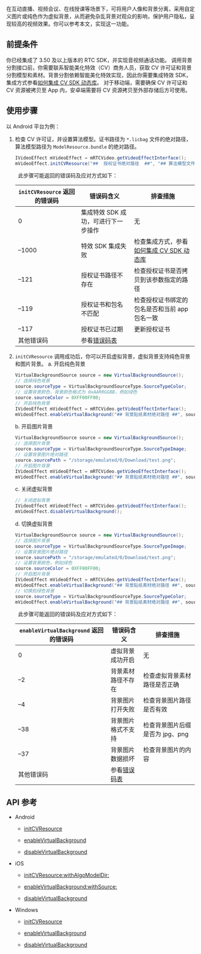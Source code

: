 在互动直播、视频会议、在线授课等场景下，可将用户人像和背景分离，采用自定义图片或纯色作为虚拟背景，从而避免杂乱背景对观众的影响，保护用户隐私，呈现较高的视频效果。你可以参考本文，实现这一功能。

## 前提条件

你已经集成了 3.50 及以上版本的 RTC SDK，并实现音视频通话功能。
调用背景分割接口前，你需要联系智能美化特效（CV）商务人员，获取 CV 许可证和背景分割模型和素材。背景分割依赖智能美化特效实现，因此你需要集成特效 SDK，集成方式参看[如何集成 CV SDK 动态库](https://www.volcengine.com/docs/6348/153125)。
对于移动端，需要确保 CV 许可证和 CV 资源被拷贝至 App 内，安卓端需要将 CV 资源拷贝至外部存储后方可使用。

## 使用步骤

以 Android 平台为例：

1. 检查 CV 许可证，并设置算法模型。证书路径为 `*.licbag` 文件的绝对路径，算法模型路径为 `ModelResource.bundle` 的绝对路径。
	
	```java
	IVideoEffect mVideoEffect = mRTCVideo.getVideoEffectInterface();
	mVideoEffect.initCVResource("##  授权证书绝对路径  ##", "## 算法模型文件夹路径 ##")
	```
	
	  此步骤可能返回的错误码及应对方式如下：
	
	| `initCVResource` 返回的错误码 | 错误码含义 | 排查措施 |
	| --- | --- | --- |
	| 0 | 集成特效 SDK 成功，可进行下一步操作 | 无 |
	| –1000 | 特效 SDK 集成失败 | 检查集成方式，参看[如何集成 CV SDK 动态库](https://www.volcengine.com/docs/6348/153125) |
	| –121 | 授权证书路径不存在 | 检查授权证书是否拷贝到该参数指定的路径 |
	| –119 | 授权证书和包名不匹配 | 检查授权证书绑定的包名是否和当前 app 包名一致 |
	| –117 | 授权证书已过期 | 更新授权证书 |
	| 其他错误码 | 参看[错误码表](https://www.volcengine.com/docs/6705/102042) ||

	
2. `initCVResource` 调用成功后，你可以开启虚拟背景，虚拟背景支持纯色背景和图片背景。
	a. 开启纯色背景
		
	
	```java
	VirtualBackgroundSource source = new VirtualBackgroundSource();
	// 选择纯色背景
	source.sourceType = VirtualBackgroundSourceType.SourceTypeColor;
	// 设置背景颜色，背景颜色格式为 0xAARRGGBB，例如绿色
	source.sourceColor = 0XFF00FF00;
	// 开启纯色背景
	IVideoEffect mVideoEffect = mRTCVideo.getVideoEffectInterface();
	mVideoEffect.enableVirtualBackground("## 背景贴纸素材绝对路径 ##", source);
	```
	
	b. 开启图片背景
		
	
	```java
	VirtualBackgroundSource source = new VirtualBackgroundSource();
	// 选择图片背景
	source.sourceType = VirtualBackgroundSourceType.SourceTypeImage;
	// 设置背景图片绝对路径
	source.sourcePath = "/storage/emulated/0/Download/test.png";
	// 开启图片背景
	IVideoEffect mVideoEffect = mRTCVideo.getVideoEffectInterface();
	mVideoEffect.enableVirtualBackground("## 背景贴纸素材绝对路径 ##", source);
	```
	
	c. 关闭虚拟背景
		
	
	```java
	// 关闭虚拟背景
	IVideoEffect mVideoEffect = mRTCVideo.getVideoEffectInterface();
	mVideoEffect.disableVirtualBackground();
	```
	
	d. 切换虚拟背景
		
	
	```java
	VirtualBackgroundSource source = new VirtualBackgroundSource();
	// 选择图片背景
	source.sourceType = VirtualBackgroundSourceType.SourceTypeImage;
	// 设置背景图片绝对路径
	source.sourcePath = "/storage/emulated/0/Download/test.png";
	// 设置背景颜色，例如绿色
	source.sourceColor = 0XFF00FF00;
	// 开启图片背景
	IVideoEffect mVideoEffect = mRTCVideo.getVideoEffectInterface();
	mVideoEffect.enableVirtualBackground("## 背景贴纸素材绝对路径 ##", source);
	// 切换到绿色背景
	source.sourceType = VirtualBackgroundSourceType.SourceTypeColor;
	mVideoEffect.enableVirtualBackground("## 背景贴纸素材绝对路径 ##", source);
	```
	
	  此步骤可能返回的错误码及应对方式如下：
	
	| `enableVirtualBackground` 返回的错误码 | 错误码含义 | 排查措施 |
	| --- | --- | --- |
	| 0 | 虚拟背景成功开启 | 无 |
	| –2 | 背景素材路径不存在 | 检查虚拟背景素材路径是否正确 |
	| –4 | 背景图片打开失败 | 检查背景图片路径是否有效 |
	| –38 | 背景图片格式不支持 | 检查背景图片后缀是否为 jpg、png |
	| –37 | 背景图片数据损坏 | 检查背景图片的内容 |
	| 其他错误码 | 参看[错误码表](https://www.volcengine.com/docs/6705/102042) ||

	

## API 参考

- Android
	- [initCVResource](Android-api.md#IVideoEffect-initcvresource)
		
	- [enableVirtualBackground](Android-api.md#IVideoEffect-enablevirtualbackground)
		
	- [disableVirtualBackground](Android-api.md#IVideoEffect-disablevirtualbackground)
		
- iOS
	- [initCVResource:withAlgoModelDir:](iOS-api.md#ByteRTCVideoEffect-initcvresource-withalgomodeldir)
		
	- [enableVirtualBackground:withSource:](iOS-api.md#ByteRTCVideoEffect-enablevirtualbackground-withsource)
		
	- [disableVirtualBackground](iOS-api.md#ByteRTCVideoEffect-disablevirtualbackground)

- Windows
	- [initCVResource](Windows-api.md#IVideoEffect-initcvresource)
		
	- [enableVirtualBackground](Windows-api.md#IVideoEffect-enablevirtualbackground)
		
	- [disableVirtualBackground](Windows-api.md#IVideoEffect-disablevirtualbackground)